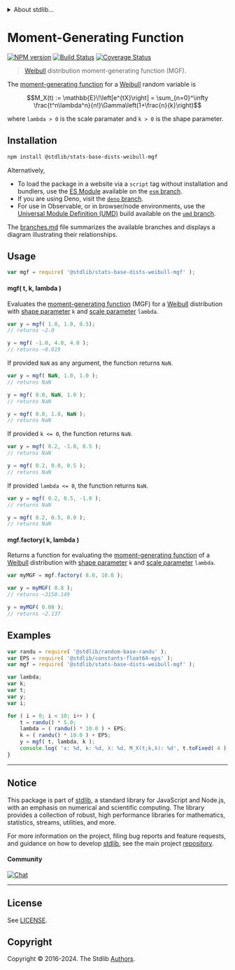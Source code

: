 <!--

@license Apache-2.0

Copyright (c) 2018 The Stdlib Authors.

Licensed under the Apache License, Version 2.0 (the "License");
you may not use this file except in compliance with the License.
You may obtain a copy of the License at

   http://www.apache.org/licenses/LICENSE-2.0

Unless required by applicable law or agreed to in writing, software
distributed under the License is distributed on an "AS IS" BASIS,
WITHOUT WARRANTIES OR CONDITIONS OF ANY KIND, either express or implied.
See the License for the specific language governing permissions and
limitations under the License.

-->


<details>
  <summary>
    About stdlib...
  </summary>
  <p>We believe in a future in which the web is a preferred environment for numerical computation. To help realize this future, we've built stdlib. stdlib is a standard library, with an emphasis on numerical and scientific computation, written in JavaScript (and C) for execution in browsers and in Node.js.</p>
  <p>The library is fully decomposable, being architected in such a way that you can swap out and mix and match APIs and functionality to cater to your exact preferences and use cases.</p>
  <p>When you use stdlib, you can be absolutely certain that you are using the most thorough, rigorous, well-written, studied, documented, tested, measured, and high-quality code out there.</p>
  <p>To join us in bringing numerical computing to the web, get started by checking us out on <a href="https://github.com/stdlib-js/stdlib">GitHub</a>, and please consider <a href="https://opencollective.com/stdlib">financially supporting stdlib</a>. We greatly appreciate your continued support!</p>
</details>

# Moment-Generating Function

[![NPM version][npm-image]][npm-url] [![Build Status][test-image]][test-url] [![Coverage Status][coverage-image]][coverage-url] <!-- [![dependencies][dependencies-image]][dependencies-url] -->

> [Weibull][weibull-distribution] distribution moment-generating function (MGF).

<!-- Section to include introductory text. Make sure to keep an empty line after the intro `section` element and another before the `/section` close. -->

<section class="intro">

The [moment-generating function][mgf] for a [Weibull][weibull-distribution] random variable is

<!-- <equation class="equation" label="eq:weibull_mgf" align="center" raw="M_X(t) := \mathbb{E}\!\left[e^{tX}\right] = \sum_{n=0}^\infty \frac{t^n\lambda^n}{n!}\Gamma\left(1+\frac{n}{k}\right)" alt="Moment-generating function (MGF) for a Weibull distribution."> -->

```math
M_X(t) := \mathbb{E}\!\left[e^{tX}\right] = \sum_{n=0}^\infty \frac{t^n\lambda^n}{n!}\Gamma\left(1+\frac{n}{k}\right)
```

<!-- <div class="equation" align="center" data-raw-text="M_X(t) := \mathbb{E}\!\left[e^{tX}\right] = \sum_{n=0}^\infty \frac{t^n\lambda^n}{n!}\Gamma\left(1+\frac{n}{k}\right)" data-equation="eq:weibull_mgf">
    <img src="https://cdn.jsdelivr.net/gh/stdlib-js/stdlib@591cf9d5c3a0cd3c1ceec961e5c49d73a68374cb/lib/node_modules/@stdlib/stats/base/dists/weibull/mgf/docs/img/equation_weibull_mgf.svg" alt="Moment-generating function (MGF) for a Weibull distribution.">
    <br>
</div> -->

<!-- </equation> -->

where `lambda > 0` is the scale paramater and `k > 0` is the shape parameter.

</section>

<!-- /.intro -->

<!-- Package usage documentation. -->

<section class="installation">

## Installation

```bash
npm install @stdlib/stats-base-dists-weibull-mgf
```

Alternatively,

-   To load the package in a website via a `script` tag without installation and bundlers, use the [ES Module][es-module] available on the [`esm` branch][esm-url].
-   If you are using Deno, visit the [`deno` branch][deno-url].
-   For use in Observable, or in browser/node environments, use the [Universal Module Definition (UMD)][umd] build available on the [`umd` branch][umd-url].

The [branches.md][branches-url] file summarizes the available branches and displays a diagram illustrating their relationships.

</section>

<section class="usage">

## Usage

```javascript
var mgf = require( '@stdlib/stats-base-dists-weibull-mgf' );
```

#### mgf( t, k, lambda )

Evaluates the [moment-generating function][mgf] (MGF) for a [Weibull][weibull-distribution] distribution with [shape parameter][shape] `k` and [scale parameter][scale] `lambda`.

```javascript
var y = mgf( 1.0, 1.0, 0.5);
// returns ~2.0

y = mgf( -1.0, 4.0, 4.0 );
// returns ~0.019
```

If provided `NaN` as any argument, the function returns `NaN`.

```javascript
var y = mgf( NaN, 1.0, 1.0 );
// returns NaN

y = mgf( 0.0, NaN, 1.0 );
// returns NaN

y = mgf( 0.0, 1.0, NaN );
// returns NaN
```

If provided `k <= 0`, the function returns `NaN`.

```javascript
var y = mgf( 0.2, -1.0, 0.5 );
// returns NaN

y = mgf( 0.2, 0.0, 0.5 );
// returns NaN
```

If provided `lambda <= 0`, the function returns `NaN`.

```javascript
var y = mgf( 0.2, 0.5, -1.0 );
// returns NaN

y = mgf( 0.2, 0.5, 0.0 );
// returns NaN
```

#### mgf.factory( k, lambda )

Returns a function for evaluating the [moment-generating function][mgf] of a [Weibull][weibull-distribution] distribution with [shape parameter][shape] `k` and [scale parameter][scale] `lambda`.

```javascript
var myMGF = mgf.factory( 8.0, 10.0 );

var y = myMGF( 0.8 );
// returns ~3150.149

y = myMGF( 0.08 );
// returns ~2.137
```

</section>

<!-- /.usage -->

<!-- Package usage notes. Make sure to keep an empty line after the `section` element and another before the `/section` close. -->

<section class="notes">

</section>

<!-- /.notes -->

<!-- Package usage examples. -->

<section class="examples">

## Examples

<!-- eslint no-undef: "error" -->

```javascript
var randu = require( '@stdlib/random-base-randu' );
var EPS = require( '@stdlib/constants-float64-eps' );
var mgf = require( '@stdlib/stats-base-dists-weibull-mgf' );

var lambda;
var k;
var t;
var y;
var i;

for ( i = 0; i < 10; i++ ) {
    t = randu() * 5.0;
    lambda = ( randu() * 10.0 ) + EPS;
    k = ( randu() * 10.0 ) + EPS;
    y = mgf( t, lambda, k );
    console.log( 'x: %d, k: %d, λ: %d, M_X(t;k,λ): %d', t.toFixed( 4 ), k.toFixed( 4 ), lambda.toFixed( 4 ), y.toFixed( 4 ) );
}
```

</section>

<!-- /.examples -->

<!-- Section to include cited references. If references are included, add a horizontal rule *before* the section. Make sure to keep an empty line after the `section` element and another before the `/section` close. -->

<section class="references">

</section>

<!-- /.references -->

<!-- Section for related `stdlib` packages. Do not manually edit this section, as it is automatically populated. -->

<section class="related">

</section>

<!-- /.related -->

<!-- Section for all links. Make sure to keep an empty line after the `section` element and another before the `/section` close. -->


<section class="main-repo" >

* * *

## Notice

This package is part of [stdlib][stdlib], a standard library for JavaScript and Node.js, with an emphasis on numerical and scientific computing. The library provides a collection of robust, high performance libraries for mathematics, statistics, streams, utilities, and more.

For more information on the project, filing bug reports and feature requests, and guidance on how to develop [stdlib][stdlib], see the main project [repository][stdlib].

#### Community

[![Chat][chat-image]][chat-url]

---

## License

See [LICENSE][stdlib-license].


## Copyright

Copyright &copy; 2016-2024. The Stdlib [Authors][stdlib-authors].

</section>

<!-- /.stdlib -->

<!-- Section for all links. Make sure to keep an empty line after the `section` element and another before the `/section` close. -->

<section class="links">

[npm-image]: http://img.shields.io/npm/v/@stdlib/stats-base-dists-weibull-mgf.svg
[npm-url]: https://npmjs.org/package/@stdlib/stats-base-dists-weibull-mgf

[test-image]: https://github.com/stdlib-js/stats-base-dists-weibull-mgf/actions/workflows/test.yml/badge.svg?branch=main
[test-url]: https://github.com/stdlib-js/stats-base-dists-weibull-mgf/actions/workflows/test.yml?query=branch:main

[coverage-image]: https://img.shields.io/codecov/c/github/stdlib-js/stats-base-dists-weibull-mgf/main.svg
[coverage-url]: https://codecov.io/github/stdlib-js/stats-base-dists-weibull-mgf?branch=main

<!--

[dependencies-image]: https://img.shields.io/david/stdlib-js/stats-base-dists-weibull-mgf.svg
[dependencies-url]: https://david-dm.org/stdlib-js/stats-base-dists-weibull-mgf/main

-->

[chat-image]: https://img.shields.io/gitter/room/stdlib-js/stdlib.svg
[chat-url]: https://app.gitter.im/#/room/#stdlib-js_stdlib:gitter.im

[stdlib]: https://github.com/stdlib-js/stdlib

[stdlib-authors]: https://github.com/stdlib-js/stdlib/graphs/contributors

[umd]: https://github.com/umdjs/umd
[es-module]: https://developer.mozilla.org/en-US/docs/Web/JavaScript/Guide/Modules

[deno-url]: https://github.com/stdlib-js/stats-base-dists-weibull-mgf/tree/deno
[umd-url]: https://github.com/stdlib-js/stats-base-dists-weibull-mgf/tree/umd
[esm-url]: https://github.com/stdlib-js/stats-base-dists-weibull-mgf/tree/esm
[branches-url]: https://github.com/stdlib-js/stats-base-dists-weibull-mgf/blob/main/branches.md

[stdlib-license]: https://raw.githubusercontent.com/stdlib-js/stats-base-dists-weibull-mgf/main/LICENSE

[weibull-distribution]: https://en.wikipedia.org/wiki/Weibull_distribution

[mgf]: https://en.wikipedia.org/wiki/Moment-generating_function

[shape]: https://en.wikipedia.org/wiki/Shape_parameter

[scale]: https://en.wikipedia.org/wiki/Scale_parameter

</section>

<!-- /.links -->
